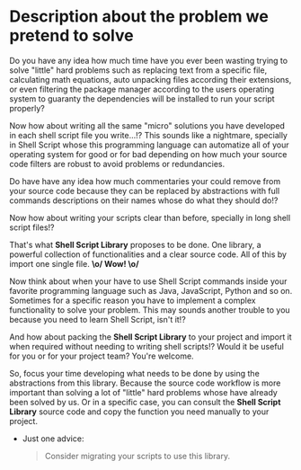 # Description about the problem we pretend to solve

Do you have any idea how much time have you ever been wasting trying to solve "little" hard problems such as replacing text from a specific file, calculating math equations, auto unpacking files according their extensions, or even filtering the package manager according to the users operating system to guaranty the dependencies will be installed to run your script properly?

Now how about writing all the same "micro" solutions you have developed in each shell script file you write...!? This sounds like a nightmare, specially in Shell Script whose this programming language can automatize all of your operating system for good or for bad depending on how much your source code filters are robust to avoid problems or redundancies.

Do have have any idea how much commentaries your could remove from your source code because they can be replaced by abstractions with full commands descriptions on their names whose do what they should do!?

Now how about writing your scripts clear than before, specially in long shell script files!?

That's what **Shell Script Library** proposes to be done. One library, a powerful collection of functionalities and a clear source code. All of this by import one single file. **\o/ Wow! \o/**

Now think about when your have to use Shell Script commands inside your favorite programming language such as Java, JavaScript, Python and so on. Sometimes for a specific reason you have to implement a complex functionality to solve your problem. This may sounds another trouble to you because you need to learn Shell Script, isn't it!?

And how about packing the **Shell Script Library** to your project and import it when required without needing to writing shell scripts!? Would it be useful for you or for your project team? You're welcome.

So, focus your time developing what needs to be done by using the abstractions from this library. Because the source code workflow is more important than solving a lot of "little" hard problems whose have already been solved by us. Or in a specific case, you can consult the **Shell Script Library** source code and copy the function you need manually to your project.

- Just one advice:
    > Consider migrating your scripts to use this library.